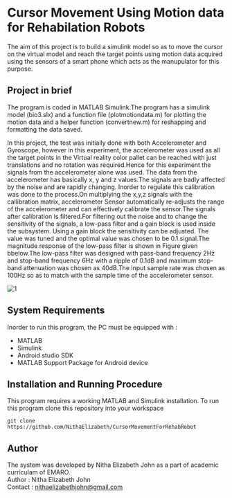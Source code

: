# Cursor Movement Using Motion data for Rehabilation Robots
The aim of this project is to build a simulink model so as to move the cursor on the virtual model and reach the target points using motion data acquired using the sensors of a smart phone which acts as the manupulator for this purpose.

## Project in brief
The program is coded in MATLAB Simulink.The program has a simulink model (bio3.slx) and a function file (plotmotiondata.m) for plotting the motion data and a helper function
(convertnew.m) for reshapping and formatting the data saved.

In this project, the test was initially done with both Accelerometer and Gyroscope, however in this experiment, the accelerometer was used as all the target points in the Virtual reality color pallet can be reached with just translations and no rotation was required.Hence for this experiment the signals from the accelerometer alone was used. The data from the accelerometer has basically x, y and z values.The signals are badly affected by the noise and are rapidly changing. Inorder to regulate this calibration was done to the process.On multiplying the x,y,z signals with the callibration matrix, accelerometer Sensor automatically re-adjusts the range of the accelerometer and can effectively calibrate the sensor.The signals after calibration is filtered.For filtering out the noise and to change the sensitivity of the signals, a low-pass filter and a gain block is used inside the subsystem. Using a gain block the sensitivity can be adjusted. The value was tuned and the optimal value was chosen to be 0.1.signal.The magnitude response of the low-pass filter is shown in Figure given bbelow.The low-pass filter was designed with pass-band frequency 2Hz and stop-band frequency 6Hz with a ripple of 0.1dB and maximum stop-band attenuation was chosen as 40dB.The input sample rate was chosen as 100Hz so as to match with the sample time of the accelerometer sensor.

![1](https://user-images.githubusercontent.com/47361086/112382226-08632400-8d05-11eb-845d-8aa5074c159e.PNG)
## System Requirements
Inorder to run this program, the PC must be equipped with : 
* MATLAB
* Simulink
* Android studio SDK 
* MATLAB Support Package for Android device
## Installation and Running Procedure
This program requires a working MATLAB and Simulink installation.
To run this program clone this repository into your workspace
```
git clone https://github.com/NithaElizabeth/CursorMovementForRehabRobot
```
## Author
The system was developed by Nitha Elizabeth John as a part of academic curriculam of EMARO.\
Author  : Nitha Elizabeth John\
Contact : nithaelizabethjohn@gmail.com
